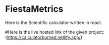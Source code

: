 # FiestaMetrics
Here is the Scientific calculator written in react.

#Here is the live hosted link of the given project:
(https://calculatorburned.netlify.app/)
